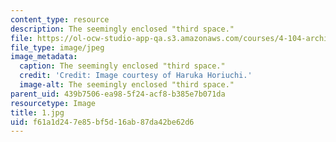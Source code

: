```yaml
---
content_type: resource
description: The seemingly enclosed "third space."
file: https://ol-ocw-studio-app-qa.s3.amazonaws.com/courses/4-104-architecture-studio-intentions-spring-2005/f61a1d247e85bf5d16ab87da42be62d6_1.jpg
file_type: image/jpeg
image_metadata:
  caption: The seemingly enclosed "third space."
  credit: 'Credit: Image courtesy of Haruka Horiuchi.'
  image-alt: The seemingly enclosed "third space."
parent_uid: 439b7506-ea98-5f24-acf8-b385e7b071da
resourcetype: Image
title: 1.jpg
uid: f61a1d24-7e85-bf5d-16ab-87da42be62d6
---
```

